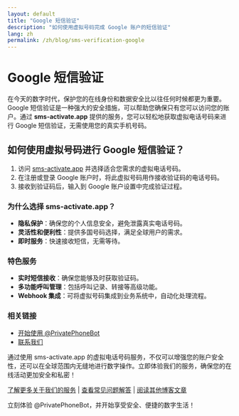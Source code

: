 ```yaml
---
layout: default
title: "Google 短信验证"
description: "如何使用虚拟号码完成 Google 账户的短信验证"
lang: zh
permalink: /zh/blog/sms-verification-google
---
```


# Google 短信验证

在今天的数字时代，保护您的在线身份和数据安全比以往任何时候都更为重要。Google 短信验证是一种强大的安全措施，可以帮助您确保只有您可以访问您的账户。通过 **sms-activate.app** 提供的服务，您可以轻松地获取虚拟电话号码来进行 Google 短信验证，无需使用您的真实手机号码。

## 如何使用虚拟号码进行 Google 短信验证？

1. 访问 [sms-activate.app](https://sms-activate.app) 并选择适合您需求的虚拟电话号码。
2. 在注册或登录 Google 账户时，将此虚拟号码用作接收验证码的电话号码。
3. 接收到验证码后，输入到 Google 账户设置中完成验证过程。

### 为什么选择 sms-activate.app？

- **隐私保护**：确保您的个人信息安全，避免泄露真实电话号码。
- **灵活性和便利性**：提供多国号码选择，满足全球用户的需求。
- **即时服务**：快速接收短信，无需等待。

### 特色服务

- **实时短信接收**：确保您能够及时获取验证码。
- **多功能呼叫管理**：包括呼叫记录、转接等高级功能。
- **Webhook 集成**：可将虚拟号码集成到业务系统中，自动化处理流程。

### 相关链接

- [开始使用 @PrivatePhoneBot](https://t.me/PrivatePhoneBot)
- [联系我们](/zh/contact)

通过使用 sms-activate.app 的虚拟电话号码服务，不仅可以增强您的账户安全性，还可以在全球范围内无缝地进行数字操作。立即体验我们的服务，确保您的在线活动更加安全和私密！

[了解更多关于我们的服务](/zh/services) | [查看常见问题解答](/zh/faq) | [阅读其他博客文章](/zh/blog)

立刻体验 @PrivatePhoneBot，并开始享受安全、便捷的数字生活！
